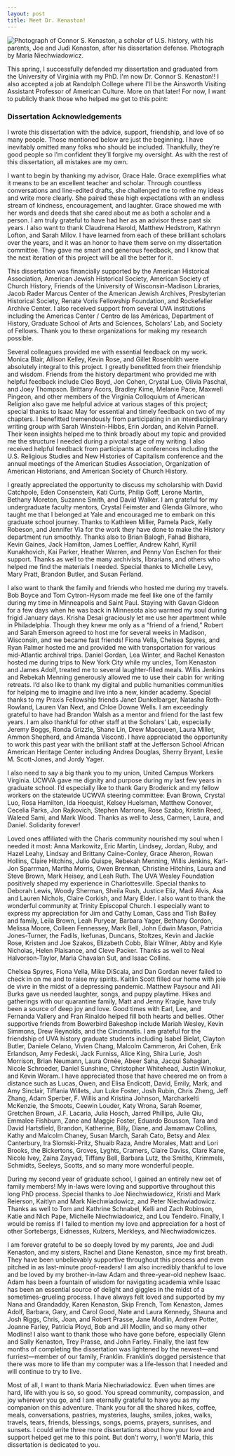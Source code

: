```yaml
---
layout: post
title: Meet Dr. Kenaston!
---
```


<img class="headshot" src="Images/defense-parents.jpg" alt="Photograph of Connor S. Kenaston, a scholar of U.S. history, with his parents, Joe and Judi Kenaston, after his dissertation defense. Photograph by Maria Niechwiadowicz.">

This spring, I successfully defended my dissertation and graduated from the University of Virginia with my PhD. I'm now Dr. Connor S. Kenaston!! I also accepted a job at Randolph College where I'll be the Ainsworth Visiting Assistant Professor of American Culture. More on that later! For now, I want to publicly thank those who helped me get to this point:


<h3>Dissertation Acknowledgements</h3>
I wrote this dissertation with the advice, support, friendship, and love of so many people. Those mentioned below are just the beginning. I have inevitably omitted many folks who should be included. Thankfully, they’re good people so I’m confident they’ll forgive my oversight. As with the rest of this dissertation, all mistakes are my own.

I want to begin by thanking my advisor, Grace Hale. Grace exemplifies what it means to be an excellent teacher and scholar. Through countless conversations and line-edited drafts, she challenged me to refine my ideas and write more clearly. She paired these high expectations with an endless stream of kindness, encouragement, and laughter. Grace showed me with her words and deeds that she cared about me as both a scholar and a person. I am truly grateful to have had her as an advisor these past six years. I also want to thank Claudrena Harold, Matthew Hedstrom, Kathryn Lofton, and Sarah Milov. I have learned from each of these brilliant scholars over the years, and it was an honor to have them serve on my dissertation committee. They gave me smart and generous feedback, and I know that the next iteration of this project will be all the better for it.

This dissertation was financially supported by the American Historical Association, American Jewish Historical Society, American Society of Church History, Friends of the University of Wisconsin-Madison Libraries, Jacob Rader Marcus Center of the American Jewish Archives, Presbyterian Historical Society, Renate Voris Fellowship Foundation, and Rockefeller Archive Center. I also received support from several UVA institutions including the Americas Center / Centro de las Américas, Department of History, Graduate School of Arts and Sciences, Scholars’ Lab, and Society of Fellows. Thank you to these organizations for making my research possible.

Several colleagues provided me with essential feedback on my work. Monica Blair, Allison Kelley, Kevin Rose, and Gillet Rosenblith were absolutely integral to this project. I greatly benefitted from their friendship and wisdom. Friends from the history department who provided me with helpful feedback include Cleo Boyd, Jon Cohen, Crystal Luo, Olivia Paschal, and Joey Thompson. Brittany Acors, Bradley Kime, Melanie Pace, Maxwell Pingeon, and other members of the Virginia Colloquium of American Religion also gave me helpful advice at various stages of this project; special thanks to Isaac May for essential and timely feedback on two of my chapters. I benefitted tremendously from participating in an interdisciplinary writing group with Sarah Winstein-Hibbs, Erin Jordan, and Kelvin Parnell. Their keen insights helped me to think broadly about my topic and provided me the structure I needed during a pivotal stage of my writing. I also received helpful feedback from participants at conferences including the U.S. Religious Studies and New Histories of Capitalism conference and the annual meetings of the American Studies Association, Organization of American Historians, and American Society of Church History.

I greatly appreciated the opportunity to discuss my scholarship with David Catchpole, Eden Consenstein, Kati Curts, Philip Goff, Lerone Martin, Bethany Moreton, Suzanne Smith, and David Walker. I am grateful for my undergraduate faculty mentors, Crystal Feimster and Glenda Gilmore, who taught me that I belonged at Yale and encouraged me to embark on this graduate school journey. Thanks to Kathleen Miller, Pamela Pack, Kelly Robeson, and Jennifer Via for the work they have done to make the History department run smoothly. Thanks also to Brian Balogh, Fahad Bishara, Kevin Gaines, Jack Hamilton, James Loeffler, Andrew Kahrl, Kyrill Kunakhovich, Kai Parker, Heather Warren, and Penny Von Eschen for their support. Thanks as well to the many archivists, librarians, and others who helped me find the materials I needed. Special thanks to Michelle Levy, Mary Pratt, Brandon Butler, and Susan Ferland.

I also want to thank the family and friends who hosted me during my travels. Bob Boyce and Tom Cytron-Hysom made me feel like one of the family during my time in Minneapolis and Saint Paul. Staying with Gavan Gideon for a few days when he was back in Minnesota also warmed my soul during frigid January days. Krisha Desai graciously let me use her apartment while in Philadelphia. Though they knew me only as a “friend of a friend,” Robert and Sarah Emerson agreed to host me for several weeks in Madison, Wisconsin, and we became fast friends! Fiona Vella, Chelsea Spyres, and Ryan Palmer hosted me and provided me with transportation for various mid-Atlantic archival trips. Daniel Gordan, Lea Winter, and Rachel Kenaston hosted me during trips to New York City while my uncles, Tom Kenaston and James Adolf, treated me to several laughter-filled meals. Willis Jenkins and Rebekah Menning generously allowed me to use their cabin for writing retreats.
I’d also like to thank my digital and public humanities communities for helping me to imagine and live into a new, kinder academy. Special thanks to my Praxis Fellowship friends Janet Dunkelbarger, Natasha Roth-Rowland, Lauren Van Next, and Chloe Downe Wells. I am exceedingly grateful to have had Brandon Walsh as a mentor and friend for the last few years. I am also thankful for other staff at the Scholars’ Lab, especially Jeremy Boggs, Ronda Grizzle, Shane Lin, Drew Macqueen, Laura Miller, Ammon Shepherd, and Amanda Visconti. I have appreciated the opportunity to work this past year with the brilliant staff at the Jefferson School African American Heritage Center including Andrea Douglas, Sherry Bryant, Leslie M. Scott-Jones, and Jordy Yager.

I also need to say a big thank you to my union, United Campus Workers Virginia. UCWVA gave me dignity and purpose during my last few years in graduate school. I’d especially like to thank Gary Broderick and my fellow workers on the statewide UCWVA steering committee: Evan Brown, Crystal Luo, Rosa Hamilton, Ida Hoequist, Kelsey Huelsman, Matthew Conover, Cecelia Parks, Jon Rajkovich, Stephen Marrone, Rose Szabo, Kristin Reed, Waleed Sami, and Mark Wood. Thanks as well to Jess, Carmen, Laura, and Daniel. Solidarity forever!

Loved ones affiliated with the Charis community nourished my soul when I needed it most: Anna Markowitz, Eric Martin, Lindsey, Jordan, Ruby, and Hazel Leahy, Lindsay and Brittany Caine-Conley, Grace Aheron, Rowan Hollins, Claire Hitchins, Julio Quispe, Rebekah Menning, Willis Jenkins, Karl-Jon Sparrman, Martha Morris, Owen Brennan, Christine Hitchins, Laura and Steve Brown, Mark Heisey, and Leah Ruth. The UVA Wesley Foundation positively shaped my experience in Charlottesville. Special thanks to Deborah Lewis, Woody Sherman, Sheila Rush, Justice Eliz, Madi Alvis, Asa and Lauren Nichols, Claire Corkish, and Mary Elder. I also want to thank the wonderful community at Trinity Episcopal Church. I especially want to express my appreciation for Jim and Cathy Loman, Cass and Tish Bailey and family, Leila Brown, Leah Puryear, Barbara Yager, Bethany Gordon, Melissa Moore, Colleen Fennessey, Mark Bell, John Edwin Mason, Patricia Jones-Turner, the Fadils, Ikefunas, Duncans, Stoltzes, Kevin and Jackie Rose, Kristen and Joe Szakos, Elizabeth Cobb, Blair Wilner, Abby and Kyle Nicholas, Helen Plaisance, and Cleve Packer. Thanks as well to Neal Halvorson-Taylor, Maria Chavalan Sut, and Isaac Collins.

Chelsea Spyres, Fiona Vella, Mike DiScala, and Dan Gordan never failed to check in on me and to raise my spirits. Kaitlin Scott filled our home with joie de vivre in the midst of a depressing pandemic. Matthew Paysour and Alli Burks gave us needed laughter, songs, and puppy playtime. Hikes and gatherings with our quarantine family, Matt and Jenny Kragie, have truly been a source of deep joy and love. Good times with Earl, Lee, and Fernanda Vallery and Fran Rinaldo helped fill both hearts and bellies. Other supportive friends from Bowerbird Bakeshop include Mariah Wesley, Kevin Simmons, Drew Reynolds, and the Cincinnatis.
I am grateful for the friendship of UVA history graduate students including Isabel Bielat, Clayton Butler, Daniele Celano, Vivien Chang, Malcolm Cammeron, Ari Cohen, Erik Erlandson, Amy Fedeski, Jack Furniss, Alice King, Shira Lurie, Josh Morrison, Brian Neumann, Laura Ornée, Abeer Saha, Jacqui Sahagian, Nicole Schroeder, Daniel Sunshine, Christopher Whitehead, Justin Winokur, and Kevin Woram. I have appreciated those that have cheered me on from a distance such as Lucas, Owen, and Elisa Endicott, David, Emily, Mark, and Amy Sinclair, Tiffania Willets, Jun Luke Foster, Josh Rubin, Chris Zheng, Jeff Zhang, Adam Sperber, F. Willis and Kristina Johnson, Marcharkelti McKenzie, the Smoots, Ceewin Louder, Katy Wrona, Sarah Roemer, Gretchen Brown, J.F. Lacaria, Julia Hosch, Jarred Phillips, Julie Qiu, Emmalee Fishburn, Zane and Maggie Foster, Eduardo Bousson, Tara and David Hartsfield, Brandon, Katherine, Billy, Diane, and Jamamaw Collins, Kathy and Malcolm Chaney, Susan March, Sarah Cato, Betsy and Alex Canterbury, Ira Slomski-Pritz, Shuaib Raza, Andre Morales, Matt and Lori Brooks, the Bickertons, Groves, Lyghts, Cramers, Claire Daviss, Clare Kane, Nicole Ivey, Zaina Zayyad, Tiffany Bell, Barbara Lutz, the Smiths, Krimmels, Schmidts, Seeleys, Scotts, and so many more wonderful people.

During my second year of graduate school, I gained an entirely new set of family members! My in-laws were loving and supportive throughout this long PhD process. Special thanks to Joe Niechwiadowicz, Kristi and Mark Reierson, Kaitlyn and Mark Niechwiadowicz, and Peter Niechwiadowicz. Thanks as well to Tom and Kathrine Schnabel, Kelli and Zach Robinson, Katie and Nich Pape, Michelle Niechwiadowicz, and Lou Tendeiro. Finally, I would be remiss if I failed to mention my love and appreciation for a host of other Sortebergs, Eidnesses, Kulzers, Merkleys, and Niechwiadowiczes.

I am forever grateful to be so deeply loved by my parents, Joe and Judi Kenaston, and my sisters, Rachel and Diane Kenaston, since my first breath. They have been unbelievably supportive throughout this process and even pitched in as last-minute proof-readers! I am also incredibly thankful to love and be loved by my brother-in-law Adam and three-year-old nephew Isaac. Adam has been a fountain of wisdom for navigating academia while Isaac has been an essential source of delight and giggles in the midst of a sometimes-grueling process. I have always felt loved and supported by my Nana and Grandaddy, Karen Kenaston, Skip French, Tom Kenaston, James Adolf, Barbara, Gary, and Carol Good, Nate and Laura Kennedy, Shauna and Josh Riggs, Chris, Joan, and Robert Prasse, Jane Modlin, Andrew Potter, Joanne Farley, Patricia Ployd, Bob and Jill Modlin, and so many other Modlins! I also want to thank those who have gone before, especially Glenn and Sally Kenaston, Trey Prasse, and John Farley. Finally, the last few months of completing the dissertation was lightened by the newest—and furriest—member of our family, Franklin. Franklin’s dogged persistence that there was more to life than my computer was a life-lesson that I needed and will continue to try to live.

Most of all, I want to thank Maria Niechwiadowicz. Even when times are hard, life with you is so, so good. You spread community, compassion, and joy wherever you go, and I am eternally grateful to have you as my companion on this adventure. Thank you for all the shared hikes, coffee, meals, conversations, pastries, mysteries, laughs, smiles, jokes, walks, travels, tears, friends, blessings, songs, poems, prayers, sunrises, and sunsets. I could write three more dissertations about how your love and support helped get me to this point. But don’t worry, I won’t! Maria, this dissertation is dedicated to you.
